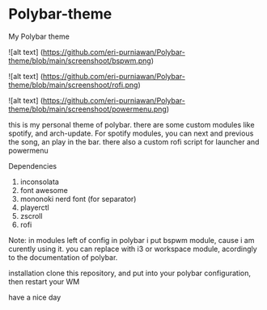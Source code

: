 # Polybar-theme
My Polybar theme

![alt text] (https://github.com/eri-purniawan/Polybar-theme/blob/main/screenshoot/bspwm.png)

![alt text] (https://github.com/eri-purniawan/Polybar-theme/blob/main/screenshoot/rofi.png)

![alt text] (https://github.com/eri-purniawan/Polybar-theme/blob/main/screenshoot/powermenu.png)

this is my personal theme of polybar. there are some custom modules like spotify, and arch-update. For spotify modules, you can next and previous the song, an play in the bar. there also a custom rofi script for launcher and powermenu

Dependencies
1. inconsolata
2. font awesome
3. mononoki nerd font (for separator)
4. playerctl
5. zscroll
6. rofi

Note: in modules left of config in polybar i put bspwm module, cause i am curently using it. you can replace with i3 or workspace module, acordingly to the documentation of polybar.

installation
clone this repository, and put into your polybar configuration, then restart your WM

have a nice day
